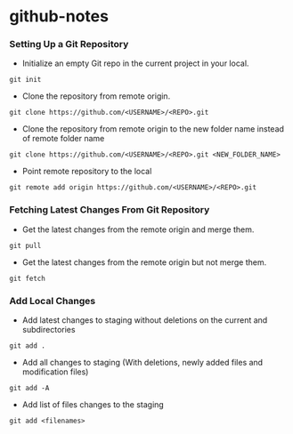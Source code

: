 # github-notes 

### Setting Up a Git Repository

- Initialize an empty Git repo in the current project in your local.
```
git init
```

- Clone the repository from remote origin.
```
git clone https://github.com/<USERNAME>/<REPO>.git
```

- Clone the repository from remote origin to the new folder name instead of remote folder name
```
git clone https://github.com/<USERNAME>/<REPO>.git <NEW_FOLDER_NAME>
```

- Point remote repository to the local
```
git remote add origin https://github.com/<USERNAME>/<REPO>.git
```

### Fetching Latest Changes From Git Repository

- Get the latest changes from the remote origin and merge them.
```
git pull
```

- Get the latest changes from the remote origin but not merge them.
```
git fetch
```

### Add Local Changes

- Add latest changes to staging without deletions on the current and subdirectories
```
git add .
```

- Add all changes to staging (With deletions, newly added files and modification files)
```
git add -A
```

- Add list of files changes to the staging
```
git add <filenames>
```


